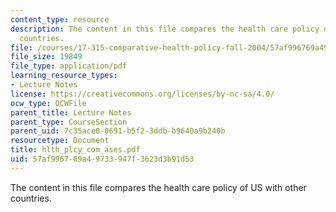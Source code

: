 ```yaml
---
content_type: resource
description: The content in this file compares the health care policy of US with other
  countries.
file: /courses/17-315-comparative-health-policy-fall-2004/57af996769a49733947f3623d3b91d53_hlth_plcy_com_ases.pdf
file_size: 19849
file_type: application/pdf
learning_resource_types:
- Lecture Notes
license: https://creativecommons.org/licenses/by-nc-sa/4.0/
ocw_type: OCWFile
parent_title: Lecture Notes
parent_type: CourseSection
parent_uid: 7c35ace0-0691-b5f2-3ddb-b9640a9b240b
resourcetype: Document
title: hlth_plcy_com_ases.pdf
uid: 57af9967-69a4-9733-947f-3623d3b91d53
---
```

The content in this file compares the health care policy of US with other countries.